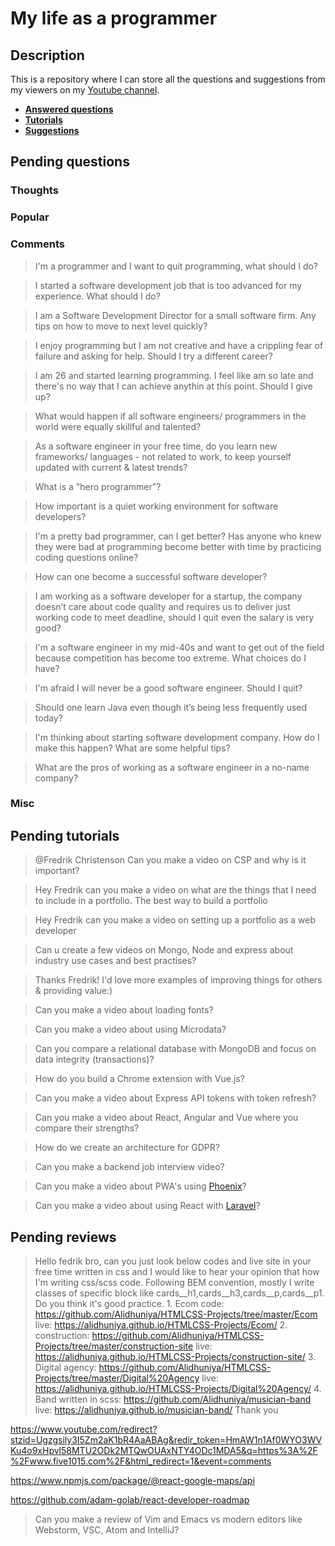 # My life as a programmer

## Description

This is a repository where I can store all the 
questions and suggestions from my viewers on my [Youtube channel](https://www.youtube.com/user/Fidde12345).

* **[Answered questions](https://www.youtube.com/playlist?list=PLBAZWBMYeVYjXogYQDd1rwVI0c5YoioqU)**
* **[Tutorials](./tutorials.md)**
* **[Suggestions](./suggestions.md)**

## Pending questions

### Thoughts

### Popular

### Comments

> I'm a programmer and I want to quit programming, what should I do?

> I started a software development job that is too advanced for my experience. What should I do?

> I am a Software Development Director for a small software firm. Any tips on how to move to next level quickly?

> I enjoy programming but I am not creative and have a crippling fear of failure and asking for help. Should I try a different career?

> I am 26 and started learning programming. I feel like am so late and there's no way that I can achieve anythin at this point. Should I give up?

> What would happen if all software engineers/ programmers in the world were equally skillful and talented?

> As a software engineer in your free time, do you learn new frameworks/ languages - not related to work, to keep yourself updated with current & latest trends?

> What is a "hero programmer"?

> How important is a quiet working environment for software developers?

> I'm a pretty bad programmer, can I get better? Has anyone who knew they were bad at programming become better with time by practicing coding questions online?

> How can one become a successful software developer?

> I am working as a software developer for a startup, the company doesn’t care about code quality and requires us to deliver just working code to meet deadline, should I quit even the salary is very good?

> I'm a software engineer in my mid-40s and want to get out of the field because competition has become too extreme. What choices do I have?

> I'm afraid I will never be a good software engineer.  Should I quit?

> Should one learn Java even though it’s being less frequently used today?

> I'm thinking about starting software development company. How do I make this happen? What are some helpful tips?

> What are the pros of working as a software engineer in a no-name company?

### Misc

## Pending tutorials

> @Fredrik Christenson Can you make a video on CSP and why is it important?

> Hey Fredrik can you make a video on what are the things that I need to include in a portfolio. The best way to build a portfolio

> Hey Fredrik can you make a video on setting up a portfolio as a web developer

> Can u create a few videos on Mongo, Node and express about industry use cases and best practises?

> Thanks Fredrik! I'd love more examples of improving things for others & providing value:)

> Can you make a video about loading fonts?

> Can you make a video about using Microdata?

> Can you compare a relational database with MongoDB and focus on data integrity (transactions)?

> How do you build a Chrome extension with Vue.js?

> Can you make a video about Express API tokens with token refresh?

> Can you make a video about React, Angular and Vue where you compare their strengths?

> How do we create an architecture for GDPR?

> Can you make a backend job interview video?

> Can you make a video about PWA's using [Phoenix](http://phoenixframework.org)?

> Can you make a video about using React with [Laravel](https://laravel.com/)?

## Pending reviews

> Hello fedrik bro, can you just look below codes and live site in your free time written in css  and I would like to hear your opinion that how I'm writing css/scss code. Following BEM convention, mostly I write classes of specific block like cards__h1,cards__h3,cards__p,cards__p1. Do you think it's good practice. 1. Ecom code: https://github.com/Alidhuniya/HTMLCSS-Projects/tree/master/Ecom live: https://alidhuniya.github.io/HTMLCSS-Projects/Ecom/ 2. construction: https://github.com/Alidhuniya/HTMLCSS-Projects/tree/master/construction-site live:  https://alidhuniya.github.io/HTMLCSS-Projects/construction-site/ 3. Digital agency: https://github.com/Alidhuniya/HTMLCSS-Projects/tree/master/Digital%20Agency live:  https://alidhuniya.github.io/HTMLCSS-Projects/Digital%20Agency/ 4. Band written in scss:  https://github.com/Alidhuniya/musician-band live:  https://alidhuniya.github.io/musician-band/ Thank you

https://www.youtube.com/redirect?stzid=Ugzgsily3I5Zm2aK1bR4AaABAg&redir_token=HmAW1n1Af0WYO3WVKu4o9xHpvl58MTU2ODk2MTQwOUAxNTY4ODc1MDA5&q=https%3A%2F%2Fwww.five1015.com%2F&html_redirect=1&event=comments

https://www.npmjs.com/package/@react-google-maps/api

https://github.com/adam-golab/react-developer-roadmap

> Can you make a review of Vim and Emacs vs modern editors like Webstorm, VSC, Atom and IntelliJ?
